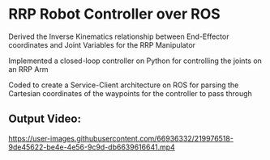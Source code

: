 # RRP Robot Controller over ROS
Derived the Inverse Kinematics relationship between End-Effector coordinates and Joint Variables for the RRP Manipulator

Implemented a closed-loop controller on Python for controlling the joints on an RRP Arm

Coded to create a Service-Client architecture on ROS for parsing the Cartesian coordinates of the waypoints for the controller to pass through

## Output Video:

https://user-images.githubusercontent.com/66936332/219976518-9de45622-be4e-4e56-9c9d-db6639616641.mp4
